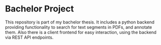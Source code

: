 # Bachelor Project

This repository is part of my bachelor thesis. It includes a python backend providing functionality to search for text segments in PDFs, and annotate them. Also there is a client frontend for easy interaction, using the backend via REST API endpoints.
